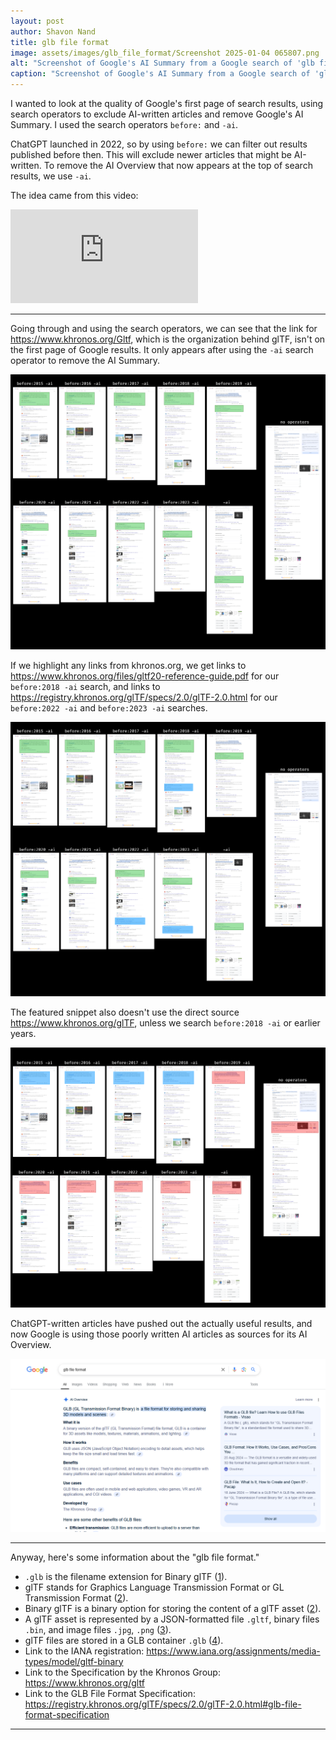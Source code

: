 ```yaml
---
layout: post
author: Shavon Nand
title: glb file format
image: assets/images/glb_file_format/Screenshot 2025-01-04 065807.png
alt: "Screenshot of Google's AI Summary from a Google search of 'glb file format'"
caption: "Screenshot of Google's AI Summary from a Google search of 'glb file format'"
---
```


I wanted to look at the quality of Google's first page of search results, using search operators to exclude AI-written articles and remove Google's AI Summary. I used the search operators `before:` and `-ai`.

ChatGPT launched in 2022, so by using `before:` we can filter out results published before then. This will exclude newer articles that might be AI-written. To remove the AI Overview that now appears at the top of search results, we use `-ai`.

The idea came from this video:

<iframe src="https://www.youtube.com/embed/-opBifFfsMY" title="Generative AI is a Parasitic Cancer" frameborder="0" allow="accelerometer; autoplay; clipboard-write; encrypted-media; gyroscope; picture-in-picture; web-share" referrerpolicy="strict-origin-when-cross-origin" allowfullscreen></iframe>

---

Going through and using the search operators, we can see that the link for <https://www.khronos.org/Gltf>, which is the organization behind glTF, isn't on the first page of Google results. It only appears after using the `-ai` search operator to remove the AI Summary.

![Screenshots of Google's search results for 'glb file format' with different search operators, highlighting the links to 'glTF Overview - The Khronos Group Inc'](</assets/images/glb_file_format/glTF Overview - The Khronos Group Inc.png>)

If we highlight any links from khronos.org, we get links to <https://www.khronos.org/files/gltf20-reference-guide.pdf> for our `before:2018 -ai` search, and links to <https://registry.khronos.org/glTF/specs/2.0/glTF-2.0.html> for our `before:2022 -ai` and `before:2023 -ai` searches.

![Screenshots of Google's search results for 'glb file format' with different search operators, highlighting any links to khronos.org](</assets/images/glb_file_format/The Khronos Group Inc additional.png>)

The featured snippet also doesn't use the direct source <https://www.khronos.org/glTF>, unless we search `before:2018 -ai` or earlier years.

![Screenshots of Google's search results for 'glb file format' with different search operators, highlighting the featured snippets; khronos.org in blue, other sites in red](</assets/images/glb_file_format/featured snippet.png>)

ChatGPT-written articles have pushed out the actually useful results, and now Google is using those poorly written AI articles as sources for its AI Overview.

![Screenshot of Google's AI Summary from a Google search of 'glb file format'](</assets/images/glb_file_format/Screenshot 2025-01-04 065807.png>)

---

Anyway, here's some information about the "glb file format."

* `.glb` is the filename extension for Binary glTF ([1]).
* glTF stands for Graphics Language Transmission Format or GL Transmission Format ([2]).
* Binary glTF is a binary option for storing the content of a glTF asset ([2]).
* A glTF asset is represented by a JSON-formatted file `.gltf`, binary files `.bin`, and image files `.jpg`, `.png` ([3]).
* glTF files are stored in a GLB container `.glb` ([4]).
* Link to the IANA registration: <https://www.iana.org/assignments/media-types/model/gltf-binary>
* Link to the Specification by the Khronos Group: <https://www.khronos.org/gltf>
* Link to the GLB File Format Specification: <https://registry.khronos.org/glTF/specs/2.0/glTF-2.0.html#glb-file-format-specification>

---

[1]: <https://registry.khronos.org/glTF/specs/2.0/glTF-2.0.html#glb-file-format-specification>  
[2]: <https://www.loc.gov/preservation/digital/formats/fdd/fdd000498.shtml>  
[3]: <https://registry.khronos.org/glTF/specs/2.0/glTF-2.0.html#gltf-basics>  
[4]: <https://registry.khronos.org/glTF/specs/2.0/glTF-2.0.html#file-extensions-and-media-types>
